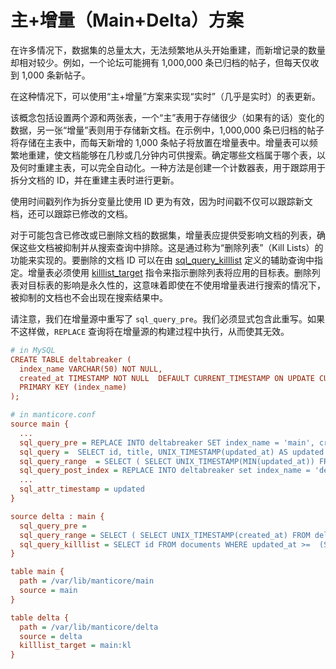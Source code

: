 # 主+增量（Main+Delta）方案

<!-- example maindelta -->

在许多情况下，数据集的总量太大，无法频繁地从头开始重建，而新增记录的数量却相对较少。例如，一个论坛可能拥有 1,000,000 条已归档的帖子，但每天仅收到 1,000 条新帖子。

在这种情况下，可以使用“主+增量”方案来实现“实时”（几乎是实时）的表更新。

该概念包括设置两个源和两张表，一个“主”表用于存储很少（如果有的话）变化的数据，另一张“增量”表则用于存储新文档。在示例中，1,000,000 条已归档的帖子将存储在主表中，而每天新增的 1,000 条帖子将放置在增量表中。增量表可以频繁地重建，使文档能够在几秒或几分钟内可供搜索。确定哪些文档属于哪个表，以及何时重建主表，可以完全自动化。一种方法是创建一个计数器表，用于跟踪用于拆分文档的 ID，并在重建主表时进行更新。

使用时间戳列作为拆分变量比使用 ID 更为有效，因为时间戳不仅可以跟踪新文档，还可以跟踪已修改的文档。

对于可能包含已修改或已删除文档的数据集，增量表应提供受影响文档的列表，确保这些文档被抑制并从搜索查询中排除。这是通过称为“删除列表”（Kill Lists）的功能来实现的。要删除的文档 ID 可以在由 [sql_query_killlist](../../Data_creation_and_modification/Adding_data_from_external_storages/Adding_data_to_tables/Killlist_in_plain_tables.md#Table-kill-list) 定义的辅助查询中指定。增量表必须使用 [killlist_target](../../Data_creation_and_modification/Adding_data_from_external_storages/Adding_data_to_tables/Killlist_in_plain_tables.md#killlist_target) 指令来指示删除列表将应用的目标表。删除列表对目标表的影响是永久性的，这意味着即使在不使用增量表进行搜索的情况下，被抑制的文档也不会出现在搜索结果中。

请注意，我们在增量源中重写了 `sql_query_pre`。我们必须显式包含此重写。如果不这样做，`REPLACE` 查询将在增量源的构建过程中执行，从而使其无效。

<!-- request Example -->
```ini
# in MySQL
CREATE TABLE deltabreaker (
  index_name VARCHAR(50) NOT NULL,
  created_at TIMESTAMP NOT NULL  DEFAULT CURRENT_TIMESTAMP ON UPDATE CURRENT_TIMESTAMP,
  PRIMARY KEY (index_name)
);

# in manticore.conf
source main {
  ...
  sql_query_pre = REPLACE INTO deltabreaker SET index_name = 'main', created_at = NOW()
  sql_query =  SELECT id, title, UNIX_TIMESTAMP(updated_at) AS updated FROM documents WHERE deleted=0 AND  updated_at  >=FROM_UNIXTIME($start) AND updated_at  <=FROM_UNIXTIME($end)
  sql_query_range  = SELECT ( SELECT UNIX_TIMESTAMP(MIN(updated_at)) FROM documents) min, ( SELECT UNIX_TIMESTAMP(created_at)-1 FROM deltabreaker WHERE index_name='main') max
  sql_query_post_index = REPLACE INTO deltabreaker set index_name = 'delta', created_at = (SELECT created_at FROM deltabreaker t WHERE index_name='main')
  ...
  sql_attr_timestamp = updated
}

source delta : main {
  sql_query_pre =
  sql_query_range = SELECT ( SELECT UNIX_TIMESTAMP(created_at) FROM deltabreaker WHERE index_name='delta') min, UNIX_TIMESTAMP() max
  sql_query_killlist = SELECT id FROM documents WHERE updated_at >=  (SELECT created_at FROM deltabreaker WHERE index_name='delta')
}

table main {
  path = /var/lib/manticore/main
  source = main
}

table delta {
  path = /var/lib/manticore/delta
  source = delta
  killlist_target = main:kl
}
```

<!-- end -->


<!-- proofread -->
